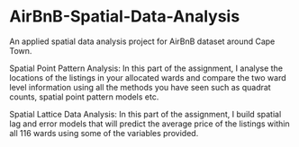 # AirBnB-Spatial-Data-Analysis
An applied spatial data analysis project for AirBnB dataset around Cape Town.

Spatial Point Pattern Analysis:
In this part of the assignment, I analyse the locations of the listings in your allocated wards and compare the two ward level information using all the methods you have seen such as quadrat counts, spatial point pattern models etc.

Spatial Lattice Data Analysis:
In this part of the assignment, I build spatial lag and error models that will predict the average price of the listings within all 116 wards using some of the variables provided.

